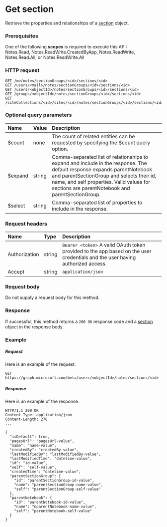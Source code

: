 # Get section

Retrieve the properties and relationships of a [section](../resources/section.md) object.
### Prerequisites
One of the following **scopes** is required to execute this API:  
Notes.Read, Notes.ReadWrite.CreatedByApp, Notes.ReadWrite, Notes.Read.All, or Notes.ReadWrite.All 
### HTTP request
<!-- { "blockType": "ignored" } -->
```http
GET /me/notes/sectionGroups/<id>/sections/<id>
GET /users/<mail>/notes/sectionGroups/<id>/sections/<id>
GET /users/<objectId>/notes/sectionGroups/<id>/sections/<id>
GET /groups/<objectId>/notes/sectionGroups/<id>/sections/<id>
GET /siteCollections/<id>/sites/<id>/notes/sectionGroups/<id>/sections/<id>
```
### Optional query parameters
|Name|Value|Description|
|:---------------|:--------|:-------|
|$count|none|The count of related entities can be requested by specifying the $count query option.|
|$expand|string|Comma-separated list of relationships to expand and include in the response. The default response expands parentNotebook and parentSectionGroup and selects their id, name, and self properties. Valid values for sections are parentNotebook and parentSectionGroup. |
|$select|string|Comma-separated list of properties to include in the response.|

### Request headers
| Name       | Type | Description|
|:-----------|:------|:----------|
| Authorization  | string  | `Bearer <token>` A valid OAuth token provided to the app based on the user credentials and the user having authorized access. |
| Accept | string | `application/json` | 

### Request body
Do not supply a request body for this method.
### Response
If successful, this method returns a `200 OK` response code and a [section](../resources/section.md) object in the response body.
### Example
##### Request
Here is an example of the request.
<!-- {
  "blockType": "request",
  "name": "get_section"
}-->
```http
GET https://graph.microsoft.com/beta/users/<objectId>/notes/sections/<id>
```
##### Response
Here is an example of the response.
<!-- {
  "blockType": "response",
  "truncated": false,
  "@odata.type": "microsoft.graph.section"
} -->
```http
HTTP/1.1 200 OK
Content-Type: application/json
Content-Length: 276
...

{
  "isDefault": true,
  "pagesUrl": "pagesUrl-value",
  "name": "name-value",
  "createdBy": "createdBy-value",
  "lastModifiedBy": "lastModifiedBy-value",
  "lastModifiedTime": "datetime-value",
  "id": "id-value",
  "self": "self-value",
  "createdTime": "datetime-value",
  "parentSectionGroup": {
    "id": "parentSectionGroup-id-value",
    "name": "parentSectionGroup-name-value",
    "self": "parentSectionGroup-self-value"
  },
  "parentNotebook": {
    "id": "parentNotebook-id-value",
    "name": "nparentNotebook-name-value",
    "self": "parentNotebook-self-value"
  }
}
```

<!-- uuid: 8fcb5dbc-d5aa-4681-8e31-b001d5168d79
2015-10-25 14:57:30 UTC -->
<!-- {
  "type": "#page.annotation",
  "description": "Get section",
  "keywords": "",
  "section": "documentation",
  "tocPath": ""
}-->